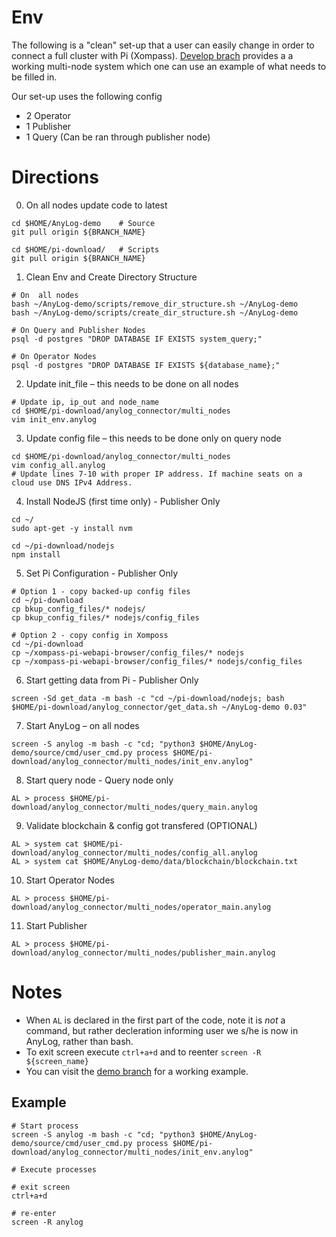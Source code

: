 # Env
The following is a "clean" set-up that a user can easily change in order to connect a full cluster with Pi (Xompass). [Develop brach](https://github.com/AnyLog-co/pi-download/tree/demo/anylog_connector/multi_nodes) provides a a working multi-node system which one can use an example of what needs to be filled in.

Our set-up uses the following config 
* 2 Operator 
* 1 Publisher 
* 1 Query (Can be ran through publisher node) 
 
# Directions 
0. On all nodes update code to latest
```
cd $HOME/AnyLog-demo    # Source
git pull origin ${BRANCH_NAME} 

cd $HOME/pi-download/   # Scripts 
git pull origin ${BRANCH_NAME} 
``` 

1. Clean Env and Create Directory Structure 
```
# On  all nodes 
bash ~/AnyLog-demo/scripts/remove_dir_structure.sh ~/AnyLog-demo 
bash ~/AnyLog-demo/scripts/create_dir_structure.sh ~/AnyLog-demo 

# On Query and Publisher Nodes 
psql -d postgres "DROP DATABASE IF EXISTS system_query;"  

# On Operator Nodes
psql -d postgres "DROP DATABASE IF EXISTS ${database_name};" 
```

2. Update init_file – this needs to be done on all nodes 
```
# Update ip, ip_out and node_name 
cd $HOME/pi-download/anylog_connector/multi_nodes
vim init_env.anylog
``` 

3. Update config file – this needs to be done only on query node
```
cd $HOME/pi-download/anylog_connector/multi_nodes
vim config_all.anylog
# Update lines 7-10 with proper IP address. If machine seats on a cloud use DNS IPv4 Address. 
``` 
4. Install NodeJS (first time only) - Publisher Only
```
cd ~/
sudo apt-get -y install nvm

cd ~/pi-download/nodejs
npm install
```

5. Set Pi Configuration - Publisher Only 
```
# Option 1 - copy backed-up config files 
cd ~/pi-download
cp bkup_config_files/* nodejs/
cp bkup_config_files/* nodejs/config_files

# Option 2 - copy config in Xomposs 
cd ~/pi-download
cp ~/xompass-pi-webapi-browser/config_files/* nodejs 
cp ~/xompass-pi-webapi-browser/config_files/* nodejs/config_files
``` 
 
6. Start getting data from Pi - Publisher Only 
```
screen -Sd get_data -m bash -c "cd ~/pi-download/nodejs; bash $HOME/pi-download/anylog_connector/get_data.sh ~/AnyLog-demo 0.03"
```

7. Start AnyLog – on all nodes 
```
screen -S anylog -m bash -c "cd; "python3 $HOME/AnyLog-demo/source/cmd/user_cmd.py process $HOME/pi-download/anylog_connector/multi_nodes/init_env.anylog" 
```

8. Start query node - Query node only
```
AL > process $HOME/pi-download/anylog_connector/multi_nodes/query_main.anylog
```

9. Validate blockchain & config got transfered (OPTIONAL)
```
AL > system cat $HOME/pi-download/anylog_connector/multi_nodes/config_all.anylog
AL > system cat $HOME/AnyLog-demo/data/blockchain/blockchain.txt 
``` 

10. Start Operator Nodes 
```
AL > process $HOME/pi-download/anylog_connector/multi_nodes/operator_main.anylog
``` 

11. Start Publisher 
```
AL > process $HOME/pi-download/anylog_connector/multi_nodes/publisher_main.anylog
```

# Notes
* When `AL` is declared in the first part of the code, note it is *not* a command, but rather decleration informing user we s/he is now in AnyLog, rather than bash.
* To exit screen execute `ctrl+a+d` and to reenter `screen -R ${screen_name}`
* You can visit the [demo branch](https://github.com/AnyLog-co/pi-download/tree/demo/anylog_connector/multi_nodes) for a working example. 

## Example 
```
# Start process 
screen -S anylog -m bash -c "cd; "python3 $HOME/AnyLog-demo/source/cmd/user_cmd.py process $HOME/pi-download/anylog_connector/multi_nodes/init_env.anylog" 

# Execute processes 

# exit screen 
ctrl+a+d 

# re-enter 
screen -R anylog 
```

